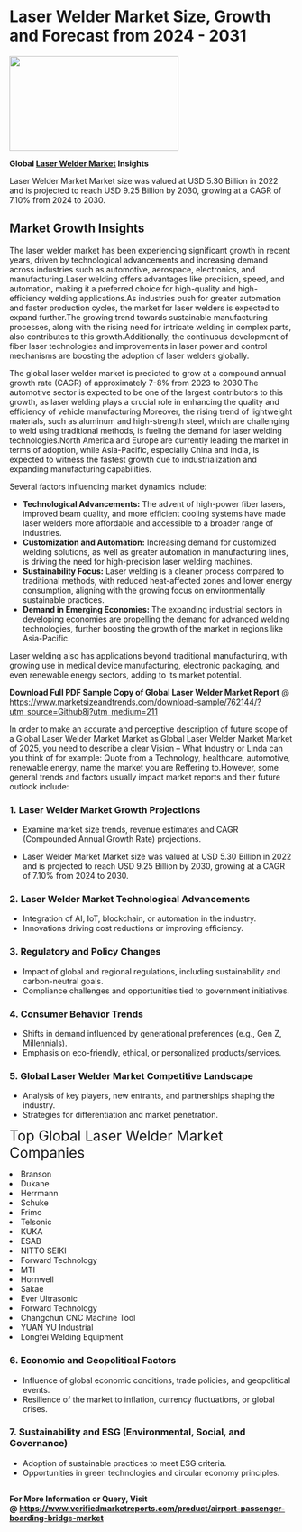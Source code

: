 <H1>Laser Welder Market Size, Growth and Forecast from 2024 - 2031</H1><img class="aligncenter size-medium wp-image-584254" src="https://thirdeyenews.in/wp-content/uploads/2024/09/Global-Market-Research-300x168.jpeg" alt="" width="300" height="168" /><p><strong>Global&nbsp;<a href="https://www.marketsizeandtrends.com/download-sample/762144/?utm_source=Github8j?utm_medium=211">Laser Welder Market</a> Insights</strong></p><p>Laser Welder Market Market size was valued at USD 5.30 Billion in 2022 and is projected to reach USD 9.25 Billion by 2030, growing at a CAGR of 7.10% from 2024 to 2030.</p><p><h2>Market Growth Insights</h2> <p>The laser welder market has been experiencing significant growth in recent years, driven by technological advancements and increasing demand across industries such as automotive, aerospace, electronics, and manufacturing.Laser welding offers advantages like precision, speed, and automation, making it a preferred choice for high-quality and high-efficiency welding applications.As industries push for greater automation and faster production cycles, the market for laser welders is expected to expand further.The growing trend towards sustainable manufacturing processes, along with the rising need for intricate welding in complex parts, also contributes to this growth.Additionally, the continuous development of fiber laser technologies and improvements in laser power and control mechanisms are boosting the adoption of laser welders globally.</p> <p>The global laser welder market is predicted to grow at a compound annual growth rate (CAGR) of approximately 7-8% from 2023 to 2030.The automotive sector is expected to be one of the largest contributors to this growth, as laser welding plays a crucial role in enhancing the quality and efficiency of vehicle manufacturing.Moreover, the rising trend of lightweight materials, such as aluminum and high-strength steel, which are challenging to weld using traditional methods, is fueling the demand for laser welding technologies.North America and Europe are currently leading the market in terms of adoption, while Asia-Pacific, especially China and India, is expected to witness the fastest growth due to industrialization and expanding manufacturing capabilities.<p>Several factors influencing market dynamics include:</p> <ul> <li><strong>Technological Advancements:</strong> The advent of high-power fiber lasers, improved beam quality, and more efficient cooling systems have made laser welders more affordable and accessible to a broader range of industries.</li> <li><strong>Customization and Automation:</strong> Increasing demand for customized welding solutions, as well as greater automation in manufacturing lines, is driving the need for high-precision laser welding machines.</li> <li><strong>Sustainability Focus:</strong> Laser welding is a cleaner process compared to traditional methods, with reduced heat-affected zones and lower energy consumption, aligning with the growing focus on environmentally sustainable practices.</li> <li><strong>Demand in Emerging Economies:</strong> The expanding industrial sectors in developing economies are propelling the demand for advanced welding technologies, further boosting the growth of the market in regions like Asia-Pacific.</li> </ul> <p>Laser welding also has applications beyond traditional manufacturing, with growing use in medical device manufacturing, electronic packaging, and even renewable energy sectors, adding to its market potential.</p> <p><span class=""><strong>Download Full PDF Sample Copy of Global Laser Welder Market Report</strong> @ <a href="https://www.marketsizeandtrends.com/download-sample/762144/?utm_source=Github8j?utm_medium=211" target="_blank">https://www.marketsizeandtrends.com/download-sample/762144/?utm_source=Github8j?utm_medium=211</a></span></p><p>In order to make an accurate and perceptive description of future scope of a Global&nbsp;Laser Welder Market Market as Global&nbsp;Laser Welder Market Market of 2025, you need to describe a clear Vision &ndash; What Industry or Linda can you think of for example: Quote from a Technology, healthcare, automotive, renewable energy, name the market you are Reffering to.However, some general trends and factors usually impact market reports and their future outlook include:</p><h3>1.&nbsp;<strong>Laser Welder Market Growth Projections</strong></h3><ul><li>Examine market size trends, revenue estimates and CAGR (Compounded Annual Growth Rate) projections.</li><li><p>Laser Welder Market Market size was valued at USD 5.30 Billion in 2022 and is projected to reach USD 9.25 Billion by 2030, growing at a CAGR of 7.10% from 2024 to 2030.</p></li></ul><h3>2.&nbsp;<strong>Laser Welder Market Technological Advancements</strong></h3><ul><li>Integration of AI, IoT, blockchain, or automation in the industry.</li><li>Innovations driving cost reductions or improving efficiency.</li></ul><h3>3.&nbsp;<strong>Regulatory and Policy Changes</strong></h3><ul><li>Impact of global and regional regulations, including sustainability and carbon-neutral goals.</li><li>Compliance challenges and opportunities tied to government initiatives.</li></ul><h3>4.&nbsp;<strong>Consumer Behavior Trends</strong></h3><ul><li>Shifts in demand influenced by generational preferences (e.g., Gen Z, Millennials).</li><li>Emphasis on eco-friendly, ethical, or personalized products/services.</li></ul><h3>5.&nbsp;<strong>Global Laser Welder Market Competitive Landscape</strong></h3><ul><li>Analysis of key players, new entrants, and partnerships shaping the industry.</li><li>Strategies for differentiation and market penetration.</li></ul><p data-pm-slice="1 1 []"><span style="color: inherit; font-family: inherit; font-size: 25px;">Top Global Laser Welder Market Companies</span></p><div class="" data-test-id=""><p><li>Branson</li><li> Dukane</li><li> Herrmann</li><li> Schuke</li><li> Frimo</li><li> Telsonic</li><li> KUKA</li><li> ESAB</li><li> NITTO SEIKI</li><li> Forward Technology</li><li> MTI</li><li> Hornwell</li><li> Sakae</li><li> Ever Ultrasonic</li><li> Forward Technology</li><li> Changchun CNC Machine Tool</li><li> YUAN YU Industrial</li><li> Longfei Welding Equipment</li></p></div><h3>6.&nbsp;<strong>Economic and Geopolitical Factors</strong></h3><ul><li>Influence of global economic conditions, trade policies, and geopolitical events.</li><li>Resilience of the market to inflation, currency fluctuations, or global crises.</li></ul><h3>7.&nbsp;<strong>Sustainability and ESG (Environmental, Social, and Governance)</strong></h3><ul><li>Adoption of sustainable practices to meet ESG criteria.</li><li>Opportunities in green technologies and circular economy principles.</li></ul><h2><strong style="font-size: 14px;">For More Information or Query, Visit @&nbsp;</strong><a style="background-color: #ffffff; font-size: 14px;" href="https://www.marketsizeandtrends.com/report/laser-welder-market/" target="_blank">https://www.verifiedmarketreports.com/product/airport-passenger-boarding-bridge-market</a></h2>